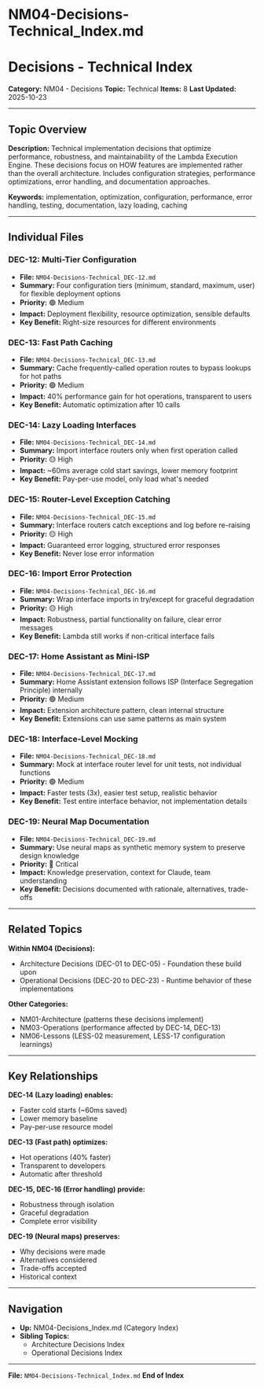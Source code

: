 # NM04-Decisions-Technical_Index.md

# Decisions - Technical Index

**Category:** NM04 - Decisions
**Topic:** Technical
**Items:** 8
**Last Updated:** 2025-10-23

---

## Topic Overview

**Description:** Technical implementation decisions that optimize performance, robustness, and maintainability of the Lambda Execution Engine. These decisions focus on HOW features are implemented rather than the overall architecture. Includes configuration strategies, performance optimizations, error handling, and documentation approaches.

**Keywords:** implementation, optimization, configuration, performance, error handling, testing, documentation, lazy loading, caching

---

## Individual Files

### DEC-12: Multi-Tier Configuration
- **File:** `NM04-Decisions-Technical_DEC-12.md`
- **Summary:** Four configuration tiers (minimum, standard, maximum, user) for flexible deployment options
- **Priority:** 🟢 Medium
- **Impact:** Deployment flexibility, resource optimization, sensible defaults
- **Key Benefit:** Right-size resources for different environments

### DEC-13: Fast Path Caching
- **File:** `NM04-Decisions-Technical_DEC-13.md`
- **Summary:** Cache frequently-called operation routes to bypass lookups for hot paths
- **Priority:** 🟢 Medium
- **Impact:** 40% performance gain for hot operations, transparent to users
- **Key Benefit:** Automatic optimization after 10 calls

### DEC-14: Lazy Loading Interfaces
- **File:** `NM04-Decisions-Technical_DEC-14.md`
- **Summary:** Import interface routers only when first operation called
- **Priority:** 🟡 High
- **Impact:** ~60ms average cold start savings, lower memory footprint
- **Key Benefit:** Pay-per-use model, only load what's needed

### DEC-15: Router-Level Exception Catching
- **File:** `NM04-Decisions-Technical_DEC-15.md`
- **Summary:** Interface routers catch exceptions and log before re-raising
- **Priority:** 🟡 High
- **Impact:** Guaranteed error logging, structured error responses
- **Key Benefit:** Never lose error information

### DEC-16: Import Error Protection
- **File:** `NM04-Decisions-Technical_DEC-16.md`
- **Summary:** Wrap interface imports in try/except for graceful degradation
- **Priority:** 🟡 High
- **Impact:** Robustness, partial functionality on failure, clear error messages
- **Key Benefit:** Lambda still works if non-critical interface fails

### DEC-17: Home Assistant as Mini-ISP
- **File:** `NM04-Decisions-Technical_DEC-17.md`
- **Summary:** Home Assistant extension follows ISP (Interface Segregation Principle) internally
- **Priority:** 🟢 Medium
- **Impact:** Extension architecture pattern, clean internal structure
- **Key Benefit:** Extensions can use same patterns as main system

### DEC-18: Interface-Level Mocking
- **File:** `NM04-Decisions-Technical_DEC-18.md`
- **Summary:** Mock at interface router level for unit tests, not individual functions
- **Priority:** 🟢 Medium
- **Impact:** Faster tests (3x), easier test setup, realistic behavior
- **Key Benefit:** Test entire interface behavior, not implementation details

### DEC-19: Neural Map Documentation
- **File:** `NM04-Decisions-Technical_DEC-19.md`
- **Summary:** Use neural maps as synthetic memory system to preserve design knowledge
- **Priority:** 🔴 Critical
- **Impact:** Knowledge preservation, context for Claude, team understanding
- **Key Benefit:** Decisions documented with rationale, alternatives, trade-offs

---

## Related Topics

**Within NM04 (Decisions):**
- Architecture Decisions (DEC-01 to DEC-05) - Foundation these build upon
- Operational Decisions (DEC-20 to DEC-23) - Runtime behavior of these implementations

**Other Categories:**
- NM01-Architecture (patterns these decisions implement)
- NM03-Operations (performance affected by DEC-14, DEC-13)
- NM06-Lessons (LESS-02 measurement, LESS-17 configuration learnings)

---

## Key Relationships

**DEC-14 (Lazy loading) enables:**
- Faster cold starts (~60ms saved)
- Lower memory baseline
- Pay-per-use resource model

**DEC-13 (Fast path) optimizes:**
- Hot operations (40% faster)
- Transparent to developers
- Automatic after threshold

**DEC-15, DEC-16 (Error handling) provide:**
- Robustness through isolation
- Graceful degradation
- Complete error visibility

**DEC-19 (Neural maps) preserves:**
- Why decisions were made
- Alternatives considered
- Trade-offs accepted
- Historical context

---

## Navigation

- **Up:** NM04-Decisions_Index.md (Category Index)
- **Sibling Topics:**
  - Architecture Decisions Index
  - Operational Decisions Index

---

**File:** `NM04-Decisions-Technical_Index.md`
**End of Index**
